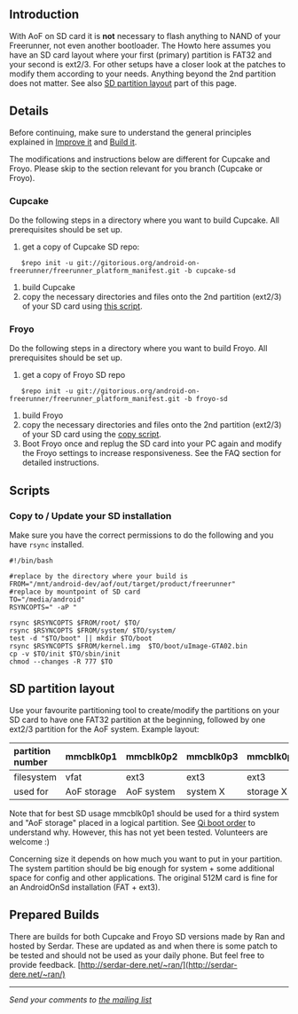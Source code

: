 ## Introduction ##

With AoF on SD card it is **not** necessary to flash anything to NAND of your Freerunner, not even another bootloader. The Howto here assumes you have an SD card layout where your first (primary) partition is FAT32 and your second is ext2/3. For other setups have a closer look at the patches to modify them according to your needs. Anything beyond the 2nd partition does not matter. See also [SD partition layout](#SD_partition_layout.md) part of this page.

## Details ##

Before continuing, make sure to understand the general principles explained in [Improve it](ImproveIt.md) and [Build it](BuildIt.md).

The modifications and instructions below are different for Cupcake and Froyo. Please skip to the section relevant for you branch (Cupcake or Froyo).

### Cupcake ###

Do the following steps in a directory where you want to build Cupcake. All prerequisites should be set up.

  1. get a copy of Cupcake SD repo:
```
   $repo init -u git://gitorious.org/android-on-freerunner/freerunner_platform_manifest.git -b cupcake-sd
```
  1. build Cupcake
  1. copy the necessary directories and files onto the 2nd partition (ext2/3) of your SD card using [this script](#Copy_to_/_Update_your_SD_installation.md).

### Froyo ###

Do the following steps in a directory where you want to build Froyo. All prerequisites should be set up.

  1. get a copy of Froyo SD repo
```
   $repo init -u git://gitorious.org/android-on-freerunner/freerunner_platform_manifest.git -b froyo-sd
```
  1. build Froyo
  1. copy the necessary directories and files onto the 2nd partition (ext2/3) of your SD card using the [copy script](#Copy_to_/_Update_your_SD_installation.md).
  1. Boot Froyo once and replug the SD card into your PC again and modify the Froyo settings to increase responsiveness. See the FAQ section for detailed instructions.

## Scripts ##

### Copy to / Update your SD installation ###

Make sure you have the correct permissions to do the following and you have `rsync` installed.

```
#!/bin/bash

#replace by the directory where your build is
FROM="/mnt/android-dev/aof/out/target/product/freerunner"
#replace by mountpoint of SD card
TO="/media/android"
RSYNCOPTS=" -aP "

rsync $RSYNCOPTS $FROM/root/ $TO/
rsync $RSYNCOPTS $FROM/system/ $TO/system/
test -d "$TO/boot" || mkdir $TO/boot
rsync $RSYNCOPTS $FROM/kernel.img  $TO/boot/uImage-GTA02.bin
cp -v $TO/init $TO/sbin/init
chmod --changes -R 777 $TO
```

## SD partition layout ##

Use your favourite partitioning tool to create/modify the partitions on your SD card to have one FAT32 partition at the beginning, followed by one ext2/3 partition for the AoF system. Example layout:

| partition number | mmcblk0p1    | mmcblk0p2 | mmcblk0p3 | mmcblk0p5 |
|:-----------------|:-------------|:----------|:----------|:----------|
| filesystem       | vfat         | ext3      | ext3      | ext3      |
| used for         | AoF storage  | AoF system| system X  | storage X |

Note that for best SD usage mmcblk0p1 should be used for a third system and "AoF storage" placed in a logical partition. See [Qi boot order](http://wiki.openmoko.org/wiki/Qi#Boot_Order) to understand why. However, this has not yet been tested. Volunteers are welcome :)

Concerning size it depends on how much you want to put in your partition. The system partition should be big enough for system + some additional space for config and other applications. The original 512M card is fine for an AndroidOnSd installation (FAT + ext3).

## Prepared Builds ##

There are builds for both Cupcake and Froyo SD versions made by Ran and hosted by Serdar.  These are updated as and when there is some patch to be tested and should not be used as your daily phone. But feel free to provide feedback.
[http://serdar-dere.net/~ran/](http://serdar-dere.net/~ran/)


---

_Send your comments to [the mailing list](mailto:android-on-freerunner@googlegroups.com)_